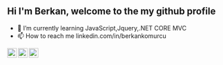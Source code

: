 
## Hi I'm Berkan, welcome to the my github profile
- 🌱 I’m currently learning JavaScript,Jquery,.NET CORE MVC
- 📫 How to reach me linkedin.com/in/berkankomurcu 


[<img align="left" alt="codeSTACKr | Twitter" width="22px" src="https://cdn.jsdelivr.net/npm/simple-icons@v3/icons/twitter.svg" />][twitter]
[<img align="left" alt="codeSTACKr | LinkedIn" width="22px" src="https://cdn.jsdelivr.net/npm/simple-icons@v3/icons/linkedin.svg" />][linkedin]
[<img align="left" alt="codeSTACKr | Instagram" width="22px" src="https://cdn.jsdelivr.net/npm/simple-icons@v3/icons/instagram.svg" />][instagram]
<!---
BerkanKmrc1/BerkanKmrc1 is a ✨ special ✨ repository because its `README.md` (this file) appears on your GitHub profile.
You can click the Preview link to take a look at your changes.
--->

[linkedin]: linkedin.com/in/berkankomurcu
[twitter]: https://twitter.com/
[instagram]: https://instagram.com/
